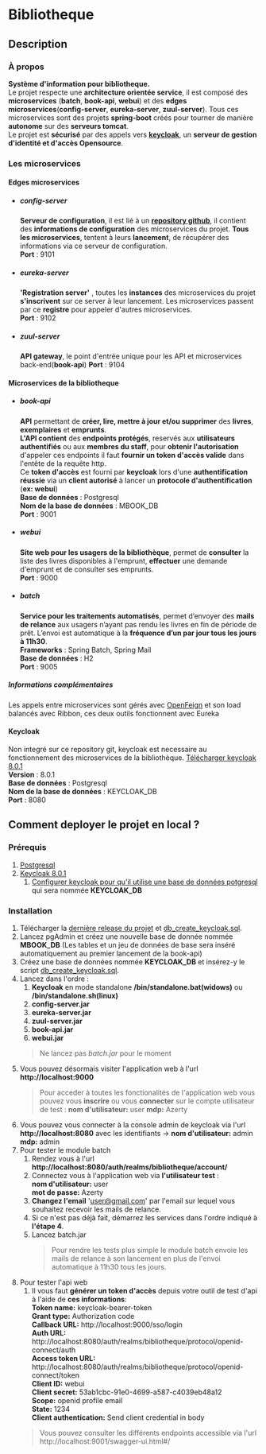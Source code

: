 # Bibliotheque
## Description
### À propos
**Système d'information pour bibliotheque.**  
Le projet respecte une **architecture orientée service**, il est composé des **microservices** (**batch**, **book-api**, **webui**) et des **edges microservices**(**config-server**, **eureka-server**, **zuul-server**). Tous ces microservices sont des projets **spring-boot** créés pour tourner de manière **autonome** sur des **serveurs tomcat**.  
Le projet est **sécurisé** par des appels vers [**keycloak**](https://www.keycloak.org/about.html "À propos de keycloak"), un **serveur de gestion d'identité et d'accès Opensource**.  
### Les microservices
#### Edges microservices
* ##### config-server
  **Serveur de configuration**, il est lié à un [**repository github**](https://github.com/Valaragen/bibliotheque-config), il contient des **informations de configuration** des microservices du projet. **Tous les microservices**, tentent à leurs **lancement**, de récupérer des informations via ce serveur de configuration.  
  **Port** : 9101  
* ##### eureka-server
  **'Registration server'** , toutes les **instances** des microservices du projet **s'inscrivent** sur ce server à leur lancement. Les microservices passent par ce **registre** pour appeler d'autres microservices.  
  **Port** : 9102  
* ##### zuul-server
  **API gateway**, le point d'entrée unique pour les API et microservices back-end(**book-api**)
  **Port** : 9104
#### Microservices de la bibliotheque
* ##### book-api
  **API** permettant de **créer, lire, mettre à jour et/ou supprimer** des **livres**, **exemplaires** et **emprunts**.  
  **L'API contient** des **endpoints protégés**, reservés aux **utilisateurs authentifiés** ou aux **membres du staff**, pour **obtenir l'autorisation** d'appeler ces endpoints il faut **fournir un token d'accès valide** dans l'entête de la requête http.  
  Ce **token d'accès** est fourni par **keycloak** lors d'une **authentification réussie** via un **client autorisé** à lancer un **protocole d'authentification** (**ex: webui**)  
  **Base de données** : Postgresql  
  **Nom de la base de données** : MBOOK_DB  
  **Port** : 9001  
* ##### webui  
  **Site web pour les usagers de la bibliothèque**, permet de **consulter** la liste des livres disponibles à l'emprunt, **effectuer** une demande d'emprunt et de consulter ses emprunts.  
  **Port** : 9000  
* ##### batch
  **Service pour les traitements automatisés**, permet d’envoyer des **mails de relance** aux usagers n’ayant pas rendu les livres en fin de période de prêt. L’envoi est automatique à la **fréquence d’un par jour tous les jours à 11h30**.  
  **Frameworks** : Spring Batch, Spring Mail  
  **Base de données** : H2  
  **Port** : 9005  
##### Informations complémentaires
Les appels entre microservices sont gérés avec [OpenFeign](https://spring.io/projects/spring-cloud-openfeign) et son load balancés avec Ribbon, ces deux outils fonctionnent avec Eureka
#### Keycloak
Non integré sur ce repository git, keycloak est necessaire au fonctionnement des microservices de la bibliothèque. [Télécharger keycloak 8.0.1](https://www.keycloak.org/archive/downloads-8.0.1.html)  
**Version** : 8.0.1  
**Base de données** : Postgresql  
**Nom de la base de données** : KEYCLOAK_DB  
**Port** : 8080  
   
## Comment deployer le projet en local ?
### Prérequis
1. [Postgresql](https://www.postgresql.org/download/)
2. [Keycloak 8.0.1](https://www.keycloak.org/archive/downloads-8.0.1.html)
    1. [Configurer keycloak pour qu'il utilise une base de données potgresql](https://www.keycloak.org/docs/latest/server_installation/#_rdbms-setup-checklist) qui sera nommée **KEYCLOAK_DB**
### Installation
1. Télécharger la [dernière release du projet]() et [db_create_keycloak.sql]().
2. Lancez pgAdmin et créez une nouvelle base de donnée nommée **MBOOK_DB** (Les tables et un jeu de données de base sera inséré automatiquement au premier lancement de la book-api)
3. Créez une base de données nommée **KEYCLOAK_DB** et insérez-y le script [db_create_keycloak.sql]().  
4. Lancez dans l'ordre :  
   1. **Keycloak** en mode standalone **/bin/standalone.bat(widows)** ou **/bin/standalone.sh(linux)**
   2. **config-server.jar**
   3. **eureka-server.jar**
   4. **zuul-server.jar**
   5. **book-api.jar**
   6. **webui.jar**  
   > Ne lancez pas _batch.jar_ pour le moment  
5. Vous pouvez désormais visiter l'application web à l'url **http://localhost:9000**  
   > Pour acceder à toutes les fonctionalités de l'application web vous pouvez vous **inscrire** ou vous **connecter** sur le compte utilisateur de test : **nom d'utilisateur:** user **mdp:** Azerty
6. Vous pouvez vous connecter à la console admin de keycloak via l'url **http://localhost:8080** avec les identifiants -> **nom d'utilisateur:** admin **mdp:** admin
7. Pour tester le module batch  
   1. Rendez vous à l'url **http://localhost:8080/auth/realms/bibliotheque/account/**
   2. Connectez vous à l'application web via **l'utilisateur test** :   
      **nom d'utilisateur:** user  
      **mot de passe:** Azerty  
   3. **Changez l'email** 'user@gmail.com' par l'email sur lequel vous souhaitez recevoir les mails de relance.
   4. Si ce n'est pas déjà fait, démarrez les services dans l'ordre indiqué à **l'étape 4**.
   5. Lancez batch.jar
      > Pour rendre les tests plus simple le module batch envoie les mails de relance à son lancement en plus de l'envoi automatique à 11h30 tous les jours.
8. Pour tester l'api web  
   1. Il vous faut **générer un token d'accès** depuis votre outil de test d'api à l'aide de **ces informations**:  
   **Token name:** keycloak-bearer-token  
   **Grant type:** Authorization code  
   **Callback URL:** http://localhost:9000/sso/login  
   **Auth URL:** http://localhost:8080/auth/realms/bibliotheque/protocol/openid-connect/auth  
   **Access token URL:** http://localhost:8080/auth/realms/bibliotheque/protocol/openid-connect/token  
   **Client ID:** webui  
   **Client secret:** 53ab1cbc-91e0-4699-a587-c4039eb48a12  
   **Scope:** openid profile email  
   **State:** 1234  
   **Client authentication:** Send client credential in body  
   >  Vous pouvez consulter les différents endpoints accessible via l'url http://localhost:9001/swagger-ui.html#/
   


